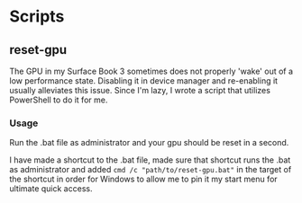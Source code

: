 # Scripts

## reset-gpu
The GPU in my Surface Book 3 sometimes does not properly 'wake' out of a low performance state. Disabling it in device manager and re-enabling it usually alleviates this issue.
Since I'm lazy, I wrote a script that utilizes PowerShell to do it for me.

### Usage
Run the .bat file as administrator and your gpu should be reset in a second.

I have made a shortcut to the .bat file, made sure that shortcut runs the .bat as administrator and added `cmd /c "path/to/reset-gpu.bat"` in the target of the shortcut in order for Windows to allow me to pin it my start menu for ultimate quick access.